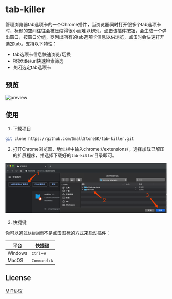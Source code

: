 # tab-killer

管理浏览器tab选项卡的一个Chrome插件，当浏览器同时打开很多个tab选项卡时，标题的空间往往会被压缩得很小而难以辨别。点击该插件按钮，会生成一个弹出窗口，按窗口分组，罗列出所有的tab选项卡信息以供浏览，点击时会快速打开选定tab。支持以下特性：

- tab选项卡信息快速浏览/切换
- 根据title/url快速检索筛选
- 关闭选定tab选项卡

## 预览

![preview](./preview/demo.gif)

## 使用

1. 下载项目

```bash
git clone https://github.com/SmallStoneSK/tab-killer.git
```

2. 打开Chrome浏览器，地址栏中输入chrome://extensions/，选择加载已解压的扩展程序，并选择下载好的`tab-killer`目录即可。

![guid](./preview/guide.png)

3. 快捷键

你可以通过`快捷键`而不是点击图标的方式来启动插件：

|平台|快捷键|
|---|------|
|Windows|`Ctrl`+`A`|
|MacOS|`Command`+`A`|

## License

[MIT协议](./LICENSE)